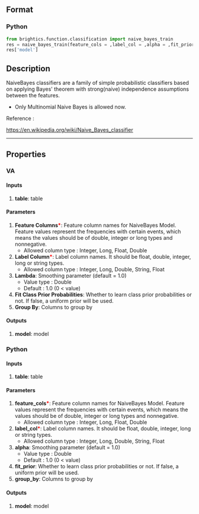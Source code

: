 ## Format
### Python
```python
from brightics.function.classification import naive_bayes_train
res = naive_bayes_train(feature_cols = ,label_col = ,alpha = ,fit_prior = ,group_by = )
res['model']
```

## Description
NaiveBayes classifiers are a family of simple probabilistic classifiers based on applying Bayes' theorem with strong(naive) independence assumptions between the features.

* Only Multinomial Naive Bayes is allowed now.

Reference :

https://en.wikipedia.org/wiki/Naive_Bayes_classifier

---

## Properties
### VA
#### Inputs
1. **table**: table

#### Parameters
1. **Feature Columns**<b style="color:red">*</b>: Feature column names for NaiveBayes Model. Feature values represent the frequencies with certain events, which means the values should be of double, integer or long types and nonnegative.
   - Allowed column type : Integer, Long, Float, Double
2. **Label Column**<b style="color:red">*</b>: Label column names. It should be float, double, integer, long or string types.
   - Allowed column type : Integer, Long, Double, String, Float
3. **Lambda**: Smoothing parameter (default = 1.0)
   - Value type : Double
   - Default : 1.0 (0 < value)
4. **Fit Class Prior Probabilities**: Whether to learn class prior probabilities or not. If false, a uniform prior will be used.
5. **Group By**: Columns to group by

#### Outputs
1. **model**: model

### Python
#### Inputs
1. **table**: table

#### Parameters
1. **feature_cols**<b style="color:red">*</b>: Feature column names for NaiveBayes Model. Feature values represent the frequencies with certain events, which means the values should be of double, integer or long types and nonnegative.
   - Allowed column type : Integer, Long, Float, Double
2. **label_col**<b style="color:red">*</b>: Label column names. It should be float, double, integer, long or string types.
   - Allowed column type : Integer, Long, Double, String, Float
3. **alpha**: Smoothing parameter (default = 1.0)
   - Value type : Double
   - Default : 1.0 (0 < value)
4. **fit_prior**: Whether to learn class prior probabilities or not. If false, a uniform prior will be used.
5. **group_by**: Columns to group by

#### Outputs
1. **model**: model


